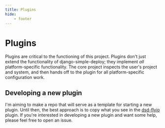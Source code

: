 ```yaml
---
title: Plugins
hide:
    - footer
---
```


# Plugins

Plugins are critical to the functioning of this project. Plugins don't just extend the functionality of django-simple-deploy; they implement *all* platform-specific functionality. The core project inspects the user's project and system, and then hands off to the plugin for all platform-specific configuration work.

## Developing a new plugin

I'm aiming to make a repo that will serve as a template for starting a new plugin. Until then, the best approach is to copy what you see in the [dsd-flyio](https://github.com/django-simple-deploy/dsd-flyio) plugin. If you're interested in developing a new plugin and want some help, please feel free to open an issue.